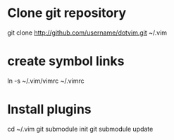 # Clone git repository

  git clone http://github.com/username/dotvim.git ~/.vim

# create symbol links

  ln -s ~/.vim/vimrc ~/.vimrc

# Install plugins

  cd ~/.vim
  git submodule init
  git submodule update
